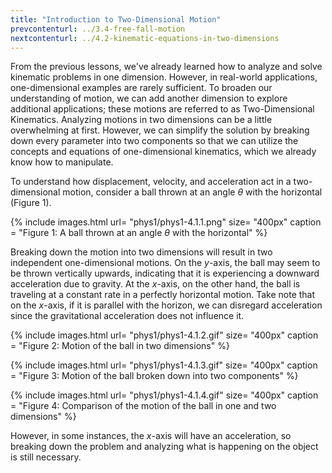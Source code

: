 ```yaml
---
title: "Introduction to Two-Dimensional Motion"
prevcontenturl: ../3.4-free-fall-motion
nextcontenturl: ../4.2-kinematic-equations-in-two-dimensions
---
```



From the previous lessons, we've already learned how to analyze and solve kinematic problems in one dimension. However, in real-world applications, one-dimensional examples are rarely sufficient. To broaden our understanding of motion, we can add another dimension to explore additional applications; these motions are referred to as Two-Dimensional Kinematics. Analyzing motions in two dimensions can be a little overwhelming at first. However, we can simplify the solution by breaking down every parameter into two components so that we can utilize the concepts and equations of one-dimensional kinematics, which we already know how to manipulate. 




To understand how displacement, velocity, and acceleration act in a two-dimensional motion, consider a ball thrown at an angle $\theta$ with the horizontal (Figure 1). 

{% include images.html 
    url= "phys1/phys1-4.1.1.png" 
    size= "400px"
    caption = "Figure 1: A ball thrown at an angle $\theta$ with the horizontal"
%}


Breaking down the motion into two dimensions will result in two independent one-dimensional motions. On the $y$-axis, the ball may seem to be thrown vertically upwards, indicating that it is experiencing a downward acceleration due to gravity. At the $x$-axis, on the other hand,  the ball is traveling at a constant rate in a perfectly horizontal motion. Take note that on the $x$-axis, if it is parallel with the horizon, we can disregard acceleration since the gravitational acceleration does not influence it.


{% include images.html 
    url= "phys1/phys1-4.1.2.gif" 
    size= "400px"
    caption = "Figure 2: Motion of the ball in two dimensions"
%}

{% include images.html 
    url= "phys1/phys1-4.1.3.gif" 
    size= "400px"
    caption = "Figure 3: Motion of the ball broken down into two components"
%}


{% include images.html 
    url= "phys1/phys1-4.1.4.gif" 
    size= "400px"
    caption = "Figure 4: Comparison of the motion of the ball in one and two dimensions"
%}



However, in some instances, the $x$-axis will have an acceleration, so breaking down the problem and analyzing what is happening on the object is still necessary. 
